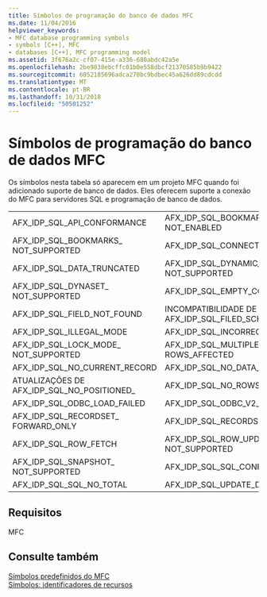 ```yaml
---
title: Símbolos de programação do banco de dados MFC
ms.date: 11/04/2016
helpviewer_keywords:
- MFC database programming symbols
- symbols [C++], MFC
- databases [C++], MFC programming model
ms.assetid: 3f676a2c-cf07-415e-a336-680abdc42a5e
ms.openlocfilehash: 2be9838ebcffc01b0e558dbcf21370585b9b9422
ms.sourcegitcommit: 6052185696adca270bc9bdbec45a626dd89cdcdd
ms.translationtype: MT
ms.contentlocale: pt-BR
ms.lasthandoff: 10/31/2018
ms.locfileid: "50501252"
---
```

# <a name="mfc-database-programming-symbols"></a>Símbolos de programação do banco de dados MFC

Os símbolos nesta tabela só aparecem em um projeto MFC quando foi adicionado suporte de banco de dados. Eles oferecem suporte a conexão do MFC para servidores SQL e programação de banco de dados.

|||
|-|-|
|AFX_IDP_SQL_API_CONFORMANCE|AFX_IDP_SQL_BOOKMARKS_ NOT_ENABLED|
|AFX_IDP_SQL_BOOKMARKS_ NOT_SUPPORTED|AFX_IDP_SQL_CONNECT_FAIL|
|AFX_IDP_SQL_DATA_TRUNCATED|AFX_IDP_SQL_DYNAMIC_CURSOR_ NOT_SUPPORTED|
|AFX_IDP_SQL_DYNASET_ NOT_SUPPORTED|AFX_IDP_SQL_EMPTY_COLUMN_LIST|
|AFX_IDP_SQL_FIELD_NOT_FOUND|INCOMPATIBILIDADE DE AFX_IDP_SQL_FILED_SCHEMA_|
|AFX_IDP_SQL_ILLEGAL_MODE|AFX_IDP_SQL_INCORRECT_ODBC|
|AFX_IDP_SQL_LOCK_MODE_ NOT_SUPPORTED|AFX_IDP_SQL_MULTIPLE_ ROWS_AFFECTED|
|AFX_IDP_SQL_NO_CURRENT_RECORD|AFX_IDP_SQL_NO_DATA_FOUND|
|ATUALIZAÇÕES DE AFX_IDP_SQL_NO_POSITIONED_|AFX_IDP_SQL_NO_ROWS_AFFECTED|
|AFX_IDP_SQL_ODBC_LOAD_FAILED|AFX_IDP_SQL_ODBC_V2_REQUIRED|
|AFX_IDP_SQL_RECORDSET_ FORWARD_ONLY|AFX_IDP_SQL_RECORDSET_READONLY|
|AFX_IDP_SQL_ROW_FETCH|AFX_IDP_SQL_ROW_UPDATE_ NOT_SUPPORTED|
|AFX_IDP_SQL_SNAPSHOT_ NOT_SUPPORTED|AFX_IDP_SQL_SQL_CONFORMANCE|
|AFX_IDP_SQL_SQL_NO_TOTAL|AFX_IDP_SQL_UPDATE_DELETE_FAILED|

## <a name="requirements"></a>Requisitos

MFC

## <a name="see-also"></a>Consulte também

[Símbolos predefinidos do MFC](../windows/mfc-predefined-symbols.md)<br/>
[Símbolos: identificadores de recursos](../windows/symbols-resource-identifiers.md)
